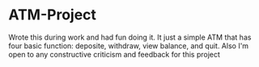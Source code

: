 # ATM-Project
Wrote this during work and had fun doing it. It just a simple ATM that has four basic function: deposite, withdraw, view balance, and quit. Also I'm open to any constructive criticism and feedback for this project
